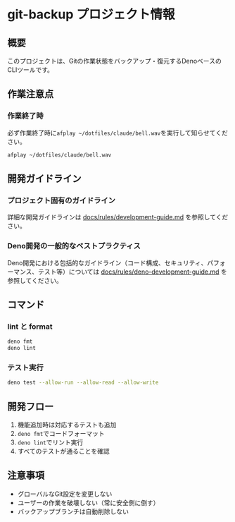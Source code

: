 # git-backup プロジェクト情報

## 概要

このプロジェクトは、Gitの作業状態をバックアップ・復元するDenoベースのCLIツールです。


## 作業注意点

### 作業終了時
必ず作業終了時に`afplay ~/dotfiles/claude/bell.wav`を実行して知らせてください。
```bash
afplay ~/dotfiles/claude/bell.wav
```

## 開発ガイドライン

### プロジェクト固有のガイドライン
詳細な開発ガイドラインは [docs/rules/development-guide.md](docs/rules/development-guide.md) を参照してください。

### Deno開発の一般的なベストプラクティス
Deno開発における包括的なガイドライン（コード構成、セキュリティ、パフォーマンス、テスト等）については [docs/rules/deno-development-guide.md](docs/rules/deno-development-guide.md) を参照してください。

## コマンド

### lint と format
```bash
deno fmt
deno lint
```

### テスト実行

```bash
deno test --allow-run --allow-read --allow-write
```

## 開発フロー

1. 機能追加時は対応するテストも追加
2. `deno fmt`でコードフォーマット
3. `deno lint`でリント実行
4. すべてのテストが通ることを確認

## 注意事項

- グローバルなGit設定を変更しない
- ユーザーの作業を破壊しない（常に安全側に倒す）
- バックアップブランチは自動削除しない